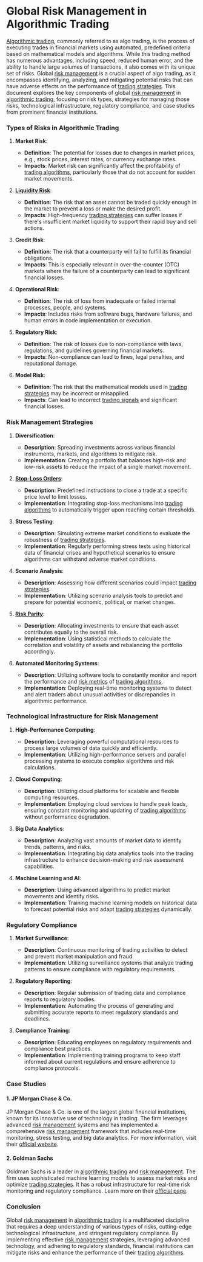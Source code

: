 # **Global Risk Management in Algorithmic Trading**

[Algorithmic trading](../a/algorithmic_trading.md), commonly referred to as algo trading, is the process of executing trades in financial markets using automated, predefined criteria based on mathematical models and algorithms. While this trading method has numerous advantages, including speed, reduced human error, and the ability to handle large volumes of transactions, it also comes with its unique set of risks. Global [risk management](../r/risk_management.md) is a crucial aspect of algo trading, as it encompasses identifying, analyzing, and mitigating potential risks that can have adverse effects on the performance of [trading strategies](../t/trading_strategies.md). This document explores the key components of global [risk management](../r/risk_management.md) in [algorithmic trading](../a/algorithmic_trading.md), focusing on risk types, strategies for managing those risks, technological infrastructure, regulatory compliance, and case studies from prominent financial institutions.

### Types of Risks in Algorithmic Trading

1. **Market Risk**:
   - **Definition**: The potential for losses due to changes in market prices, e.g., stock prices, interest rates, or currency exchange rates.
   - **Impacts**: Market risk can significantly affect the profitability of [trading algorithms](../t/trading_algorithms.md), particularly those that do not account for sudden market movements.

2. **[Liquidity Risk](../l/liquidity_risk.md)**:
   - **Definition**: The risk that an asset cannot be traded quickly enough in the market to prevent a loss or make the desired profit.
   - **Impacts**: High-frequency [trading strategies](../t/trading_strategies.md) can suffer losses if there's insufficient market liquidity to support their rapid buy and sell actions.

3. **Credit Risk**:
   - **Definition**: The risk that a counterparty will fail to fulfill its financial obligations.
   - **Impacts**: This is especially relevant in over-the-counter (OTC) markets where the failure of a counterparty can lead to significant financial losses.

4. **Operational Risk**:
   - **Definition**: The risk of loss from inadequate or failed internal processes, people, and systems.
   - **Impacts**: Includes risks from software bugs, hardware failures, and human errors in code implementation or execution.

5. **Regulatory Risk**:
   - **Definition**: The risk of losses due to non-compliance with laws, regulations, and guidelines governing financial markets.
   - **Impacts**: Non-compliance can lead to fines, legal penalties, and reputational damage.

6. **Model Risk**:
   - **Definition**: The risk that the mathematical models used in [trading strategies](../t/trading_strategies.md) may be incorrect or misapplied.
   - **Impacts**: Can lead to incorrect [trading signals](../t/trading_signals.md) and significant financial losses.

### Risk Management Strategies

1. **Diversification**:
   - **Description**: Spreading investments across various financial instruments, markets, and algorithms to mitigate risk.
   - **Implementation**: Creating a portfolio that balances high-risk and low-risk assets to reduce the impact of a single market movement.

2. **[Stop-Loss Orders](../s/stop-loss_orders.md)**:
   - **Description**: Predefined instructions to close a trade at a specific price level to limit losses.
   - **Implementation**: Integrating stop-loss mechanisms into [trading algorithms](../t/trading_algorithms.md) to automatically trigger upon reaching certain thresholds.

3. **Stress Testing**:
   - **Description**: Simulating extreme market conditions to evaluate the robustness of [trading strategies](../t/trading_strategies.md).
   - **Implementation**: Regularly performing stress tests using historical data of financial crises and hypothetical scenarios to ensure algorithms can withstand adverse market conditions.

4. **Scenario Analysis**:
   - **Description**: Assessing how different scenarios could impact [trading strategies](../t/trading_strategies.md).
   - **Implementation**: Utilizing scenario analysis tools to predict and prepare for potential economic, political, or market changes.

5. **[Risk Parity](../r/risk_parity.md)**:
   - **Description**: Allocating investments to ensure that each asset contributes equally to the overall risk.
   - **Implementation**: Using statistical methods to calculate the correlation and volatility of assets and rebalancing the portfolio accordingly.

6. **Automated Monitoring Systems**:
   - **Description**: Utilizing software tools to constantly monitor and report the performance and [risk metrics](../r/risk_metrics.md) of [trading algorithms](../t/trading_algorithms.md).
   - **Implementation**: Deploying real-time monitoring systems to detect and alert traders about unusual activities or discrepancies in algorithmic performance.

### Technological Infrastructure for Risk Management

1. **High-Performance Computing**:
   - **Description**: Leveraging powerful computational resources to process large volumes of data quickly and efficiently.
   - **Implementation**: Utilizing high-performance servers and parallel processing systems to execute complex algorithms and risk calculations.

2. **Cloud Computing**:
   - **Description**: Utilizing cloud platforms for scalable and flexible computing resources.
   - **Implementation**: Employing cloud services to handle peak loads, ensuring constant monitoring and updating of [trading algorithms](../t/trading_algorithms.md) without performance degradation.

3. **Big Data Analytics**:
   - **Description**: Analyzing vast amounts of market data to identify trends, patterns, and risks.
   - **Implementation**: Integrating big data analytics tools into the trading infrastructure to enhance decision-making and risk assessment capabilities.

4. **Machine Learning and AI**:
   - **Description**: Using advanced algorithms to predict market movements and identify risks.
   - **Implementation**: Training machine learning models on historical data to forecast potential risks and adapt [trading strategies](../t/trading_strategies.md) dynamically.

### Regulatory Compliance

1. **Market Surveillance**:
   - **Description**: Continuous monitoring of trading activities to detect and prevent market manipulation and fraud.
   - **Implementation**: Utilizing surveillance systems that analyze trading patterns to ensure compliance with regulatory requirements.

2. **Regulatory Reporting**:
   - **Description**: Regular submission of trading data and compliance reports to regulatory bodies.
   - **Implementation**: Automating the process of generating and submitting accurate reports to meet regulatory standards and deadlines.

3. **Compliance Training**:
   - **Description**: Educating employees on regulatory requirements and compliance best practices.
   - **Implementation**: Implementing training programs to keep staff informed about current regulations and ensure adherence to compliance protocols.

### Case Studies

#### 1. JP Morgan Chase & Co.
JP Morgan Chase & Co. is one of the largest global financial institutions, known for its innovative use of technology in trading. The firm leverages advanced [risk management](../r/risk_management.md) systems and has implemented a comprehensive [risk management](../r/risk_management.md) framework that includes real-time monitoring, stress testing, and big data analytics. For more information, visit their [official website](https://www.jpmorganchase.com).

#### 2. Goldman Sachs
Goldman Sachs is a leader in [algorithmic trading](../a/algorithmic_trading.md) and [risk management](../r/risk_management.md). The firm uses sophisticated machine learning models to assess market risks and optimize [trading strategies](../t/trading_strategies.md). It has a robust infrastructure for real-time risk monitoring and regulatory compliance. Learn more on their [official page](https://www.goldmansachs.com).

### Conclusion

Global [risk management](../r/risk_management.md) in [algorithmic trading](../a/algorithmic_trading.md) is a multifaceted discipline that requires a deep understanding of various types of risks, cutting-edge technological infrastructure, and stringent regulatory compliance. By implementing effective [risk management](../r/risk_management.md) strategies, leveraging advanced technology, and adhering to regulatory standards, financial institutions can mitigate risks and enhance the performance of their [trading algorithms](../t/trading_algorithms.md).
